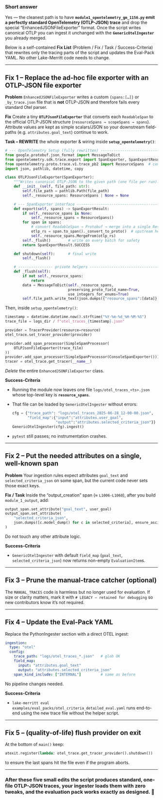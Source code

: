### Short answer

Yes — the cleanest path is to have **`module1_opentelemetry_gm_1156.py` emit a perfectly standard OpenTelemetry (OTLP-JSON) trace** and drop the special “EnhancedJSONFileExporter” format.  Once the script writes canonical OTLP you can ingest it unchanged with the **`GenericOtelIngester`** you already merged.

Below is a self-contained **Fix List** (Problem / Fix / Task / Success-Criteria) that rewrites only the tracing parts of the script and updates the Eval-Pack YAML.  No other Lake-Merritt code needs to change.

---

## Fix 1 – Replace the ad-hoc file exporter with an OTLP-JSON file exporter

**Problem**
`EnhancedJSONFileExporter` writes a custom `{spans:[…]}` or `_by_trace.json` file that is **not** OTLP-JSON and therefore fails every standard Otel parser.&#x20;

**Fix**
Create a tiny **`OTLPJsonFileExporter`** that converts each `ReadableSpan` to the official OTLP-JSON structure (`resourceSpans → scopeSpans → spans`).  Attribute values are kept as simple scalars/JSON so your downstream field-paths (e.g. `attributes.goal_text`) continue to work.

**Task – REWRITE** the whole exporter & wiring inside **`setup_opentelemetry()`**:

```python
# --- OpenTelemetry Setup (fully rewritten) ---------------------------------
from google.protobuf.json_format import MessageToDict
from opentelemetry.sdk.trace.export import SpanExporter, SpanExportResult
from opentelemetry.proto.trace.v1.trace_pb2 import ResourceSpans  # comes with OTLP exporter
import json, pathlib, datetime, copy

class OTLPJsonFileExporter(SpanExporter):
    """Writes canonical OTLP-JSON to the given path (one file per run)."""
    def __init__(self, file_path: str):
        self.file_path = pathlib.Path(file_path)
        self._resource_spans: ResourceSpans | None = None

    # --- SpanExporter interface ------------------------------------------
    def export(self, spans) -> SpanExportResult:
        if self._resource_spans is None:
            self._resource_spans = ResourceSpans()
        for span in spans:
            # convert ReadableSpan → Protobuf → merge into a single ResourceSpans
            otlp_rs = span.to_span()._convert_to_proto()  # upstream helper
            self._resource_spans.MergeFrom(otlp_rs)
        self._flush()        # write on every batch for safety
        return SpanExportResult.SUCCESS

    def shutdown(self):      # final write
        self._flush()

    # ---------------- private helpers ------------------------------------
    def _flush(self):
        if not self._resource_spans:
            return
        data = MessageToDict(self._resource_spans,
                             preserving_proto_field_name=True,
                             use_integers_for_enums=True)
        self.file_path.write_text(json.dumps({"resource_spans":[data]}, indent=2))
```

Then, inside `setup_opentelemetry()`:

```python
timestamp = datetime.datetime.now().strftime("%Y-%m-%d_%H-%M-%S")
trace_file = logs_dir / f"otel_traces_{timestamp}.json"

provider = TracerProvider(resource=resource)
otel_trace.set_tracer_provider(provider)

provider.add_span_processor(SimpleSpanProcessor(
    OTLPJsonFileExporter(trace_file)
))
provider.add_span_processor(SimpleSpanProcessor(ConsoleSpanExporter()))
tracer = otel_trace.get_tracer(__name__)
```

*Delete* the entire `EnhancedJSONFileExporter` class.

**Success-Criteria**

* Running the module now leaves one file `logs/otel_traces_<ts>.json` whose top-level key is **`resource_spans`**.
* That file can be loaded by `GenericOtelIngester` without errors:

  ```python
  cfg = {"trace_path": "logs/otel_traces_2025-06-28_12-00-00.json",
         "field_map":{"input":"attributes.user_goal",
                      "output":"attributes.selected_criteria_json"}}
  GenericOtelIngester(cfg).ingest()
  ```
* `pytest` still passes; no instrumentation crashes.

---

## Fix 2 – Put the **needed attributes** on a single, well-known span

**Problem**
Your ingestion rules expect attributes `goal_text` and `selected_criteria_json` on some span, but the current code never sets those exact keys.

**Fix / Task**
Inside the “output\_creation” span (≈ `L1006-L1060`), after you build `module_1_output`, add:

```python
output_span.set_attribute("goal_text", user_goal)
output_span.set_attribute(
    "selected_criteria_json",
    json.dumps([c.model_dump() for c in selected_criteria], ensure_ascii=False)
)
```

Do not touch any other attribute logic.

**Success-Criteria**

* `GenericOtelIngester` with default `field_map` (`goal_text`, `selected_criteria_json`) now returns non-empty `EvaluationItem`s.

---

## Fix 3 – Prune the manual-trace catcher (optional)

The `MANUAL_TRACES` code is harmless but no longer used for evaluation.  If size or clarity matters, mark it with `# LEGACY – retained for debugging` so new contributors know it’s not required.

---

## Fix 4 – Update the Eval-Pack YAML

Replace the PythonIngester section with a direct OTEL ingest:

```yaml
ingestion:
  type: "otel"
  config:
    trace_path: "logs/otel_traces_*.json"   # glob OK
    field_map:
      input: "attributes.goal_text"
      output: "attributes.selected_criteria_json"
    span_kind_include: ["INTERNAL"]         # same as before
```

No pipeline changes needed.

**Success-Criteria**

* `lake-merritt eval examples/eval_packs/otel_criteria_detailed_eval.yaml` runs end-to-end using the new trace file without the helper script.

---

## Fix 5 – (quality-of-life) flush provider on exit

At the bottom of `main()` keep:

```python
atexit.register(lambda: otel_trace.get_tracer_provider().shutdown())
```

to ensure the last spans hit the file even if the program aborts.

---

### After these five small edits the script produces **standard, one-file OTLP-JSON** traces, your ingester loads them with zero tweaks, and the evaluation pack works exactly as designed. 🎉
